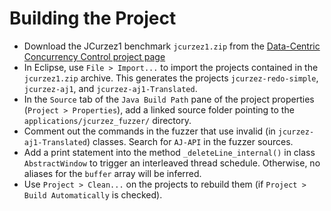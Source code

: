 Building the Project
====================

* Download the JCurzez1 benchmark `jcurzez1.zip` from the
  [Data-Centric Concurrency Control project page](http://sss.cs.purdue.edu/projects/aj/)
* In Eclipse, use `File > Import...` to import the projects contained
  in the `jcurzez1.zip` archive. This generates the projects
  `jcurzez-redo-simple`, `jcurzez-aj1`, and `jcurzez-aj1-Translated`.
* In the `Source` tab of the `Java Build Path` pane of the project
  properties (`Project > Properties`), add a linked source folder
  pointing to the `applications/jcurzez_fuzzer/` directory.
* Comment out the commands in the fuzzer that use invalid (in
  `jcurzez-aj1-Translated`) classes.  Search for `AJ-API` in the
  fuzzer sources.
* Add a print statement into the method `_deleteLine_internal()` in
  class `AbstractWindow` to trigger an interleaved thread schedule.
  Otherwise, no aliases for the `buffer` array will be inferred.
* Use `Project > Clean...` on the projects to rebuild them (if
  `Project > Build Automatically` is checked).
